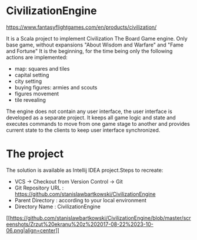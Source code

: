 # CivilizationEngine

https://www.fantasyflightgames.com/en/products/civilization/

It is a Scala project to implement Civilization The Board Game engine. Only base game, without expansions "About Wisdom and Warfare" and "Fame and Fortune"
It is the beginning, for the time being only the following actions are implemented:
* map: squares and tiles
* capital setting
* city setting
* buying figures: armies and scouts
* figures movement
* tile revealing

The engine does not contain any user interface, the user interface is developed as a separate project. It keeps all game logic and state and executes commands to move from one game stage to another and provides current state to the clients to keep user interface synchronized.

# The project

The solution is available as Intellij IDEA project.Steps to recreate:
- VCS -> Checkout from Version Control -> Git
- Git Repository URL : https://github.com/stanislawbartkowski/CivilizationEngine
- Parent Directory : according to your local environment
- Directory Name : CivilizationEngine

 [[https://github.com/stanislawbartkowski/CivilizationEngine/blob/master/screenshots/Zrzut%20ekranu%20z%202017-08-22%2023-10-06.png|align=center]]







